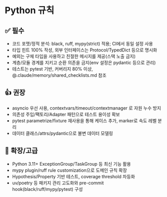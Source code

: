 # Python 규칙

## ✅ 필수
- 코드 포맷/정적 분석: black, ruff, mypy(strict) 적용; CI에서 동일 설정 사용
- 타입 힌트 100% 작성, 외부 인터페이스는 Protocol/TypedDict 등으로 명시화
- 예외는 구체 타입을 사용하고 친절한 메시지를 제공(스택 노출 금지)
- 계층/모듈 경계를 지키고 순환 의존을 금지(env 설정은 pydantic 등으로 관리)
- 테스트는 pytest 기반, 커버리지 80% 이상, @.claude/memory/shared_checklists.md 참조

## 👍 권장
- asyncio 우선 사용, contextvars/timeout/contextmanager 로 자원 누수 방지
- 의존성 주입/팩토리/Adapter 패턴으로 테스트 용이성 확보
- pytest parametrize/fixture 재사용을 통해 케이스 추가, marker로 속도 레벨 분리
- 데이터 클래스/attrs/pydantic으로 불변 데이터 모델링

## 🚀 확장/고급
- Python 3.11+ ExceptionGroup/TaskGroup 등 최신 기능 활용
- mypy plugin/ruff rule customization으로 도메인 규칙 확장
- Hypothesis/Property 기반 테스트, coverage threshold 차등화
- uv/poetry 등 패키지 관리 고도화와 pre-commit hook(black/ruff/mypy/pytest) 구성
